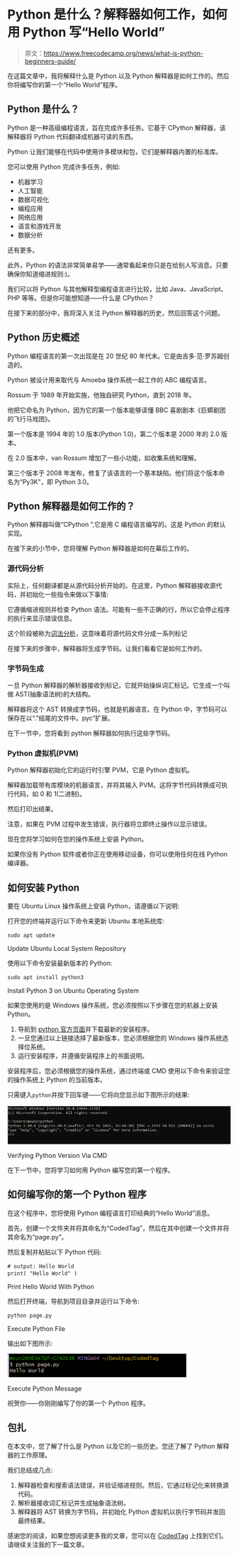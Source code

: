 # Python 是什么？解释器如何工作，如何用 Python 写“Hello World”

> 原文：<https://www.freecodecamp.org/news/what-is-python-beginners-guide/>

在这篇文章中，我将解释什么是 Python 以及 Python 解释器是如何工作的。然后你将编写你的第一个“Hello World”程序。

## Python 是什么？

Python 是一种高级编程语言，旨在完成许多任务。它基于 CPython 解释器，该解释器将 Python 代码翻译成机器可读的东西。

Python 让我们能够在代码中使用许多模块和包，它们是解释器内置的标准库。

您可以使用 Python 完成许多任务，例如:

*   机器学习
*   人工智能
*   数据可视化
*   编程应用
*   网络应用
*   语言和游戏开发
*   数据分析

还有更多。

此外，Python 的语法非常简单易学——通常看起来你只是在给别人写消息。只要确保你知道缩进规则:)。

我们可以将 Python 与其他解释型编程语言进行比较，比如 Java、JavaScript、PHP 等等。但是你可能想知道——什么是 CPython？

在接下来的部分中，我将深入关注 Python 解释器的历史，然后回答这个问题。

## Python 历史概述

Python 编程语言的第一次出现是在 20 世纪 80 年代末。它是由吉多·范·罗苏姆创造的。

Python 被设计用来取代与 Amoeba 操作系统一起工作的 ABC 编程语言。

Rossum 于 1989 年开始实施，他独自研究 Python，直到 2018 年。

他把它命名为 Python，因为它的第一个版本能够读懂 BBC 喜剧剧本《巨蟒剧团的飞行马戏团》。

第一个版本是 1994 年的 1.0 版本(Python 1.0)，第二个版本是 2000 年的 2.0 版本。

在 2.0 版本中，van Rossum 增加了一些小功能，如收集系统和理解。

第三个版本于 2008 年发布，修复了该语言的一个基本缺陷。他们将这个版本命名为“Py3K”，即 Python 3.0。

## Python 解释器是如何工作的？

Python 解释器叫做“CPython ”,它是用 C 编程语言编写的。这是 Python 的默认实现。

在接下来的小节中，您将理解 Python 解释器是如何在幕后工作的。

### 源代码分析

实际上，任何翻译都是从源代码分析开始的。在这里，Python 解释器接收源代码，并初始化一些指令来做以下事情:

它遵循缩进规则并检查 Python 语法。可能有一些不正确的行，所以它会停止程序的执行来显示错误信息。

这个阶段被称为[词法分析](https://codedtag.com/php/what-is-php-how-to-write-php-program/#the-lexical-analysis)，这意味着将源代码文件分成一系列标记

在接下来的步骤中，解释器将生成字节码。让我们看看它是如何工作的。

### 字节码生成

一旦 Python 解释器的解析器接收到标记，它就开始操纵词汇标记。它生成一个叫做 AST(抽象语法树)的大结构。

解释器将这个 AST 转换成字节码，也就是机器语言。在 Python 中，字节码可以保存在以“.”结尾的文件中。pyc”扩展。

在下一节中，您将看到 python 解释器如何执行这些字节码。

### Python 虚拟机(PVM)

Python 解释器初始化它的运行时引擎 PVM，它是 Python 虚拟机。

解释器加载带有库模块的机器语言，并将其输入 PVM。这将字节代码转换成可执行代码，如 0 和 1(二进制)。

然后打印出结果。

注意，如果在 PVM 过程中发生错误，执行器将立即终止操作以显示错误。

现在您将学习如何在您的操作系统上安装 Python。

如果你没有 Python 软件或者你正在使用移动设备，你可以使用任何在线 Python 编译器。

## 如何安装 Python

要在 Ubuntu Linux 操作系统上安装 Python，请遵循以下说明:

打开您的终端并运行以下命令来更新 Ubuntu 本地系统库:

```
sudo apt update
```

Update Ubuntu Local System Repository

使用以下命令安装最新版本的 Python:

```
sudo apt install python3
```

Install Python 3 on Ubuntu Operating System

如果您使用的是 Windows 操作系统，您必须按照以下步骤在您的机器上安装 Python。

1.  导航到 [python 官方页面](https://www.python.org/downloads/windows/)并下载最新的安装程序。
2.  一旦您通过以上链接选择了最新版本，您必须根据您的 Windows 操作系统选择位系统。
3.  运行安装程序，并遵循安装程序上的书面说明。

安装程序后，您必须根据您的操作系统，通过终端或 CMD 使用以下命令来验证您的操作系统上 Python 的当前版本。

只需键入`python`并按下回车键——它将向您显示如下图所示的结果:

![image-67](img/8bf22dde36089c036b8e9f278c5de22f.png)

Verifying Python Version Via CMD

在下一节中，您将学习如何用 Python 编写您的第一个程序。

## 如何编写你的第一个 Python 程序

在这个程序中，您将使用 Python 编程语言打印经典的“Hello World”消息。

首先，创建一个文件夹并将其命名为“CodedTag”，然后在其中创建一个文件并将其命名为“page.py”。

然后复制并粘贴以下 Python 代码:

```
# output: Hello World
print( "Hello World" )
```

Print Hello World With Python

然后打开终端，导航到项目目录并运行以下命令:

```
python page.py
```

Execute Python File

输出如下图所示:

![image-68](img/a5129273eff7f2140a0a3c3e6b099e2b.png)

Execute Python Message

祝贺你——你刚刚编写了你的第一个 Python 程序。

## 包扎

在本文中，您了解了什么是 Python 以及它的一些历史。您还了解了 Python 解释器的工作原理。

我们总结成几点:

1.  解释器检查和搜索语法错误，并验证缩进规则。然后，它通过标记化来转换源代码。
2.  解析器接收词汇标记并生成抽象语法树。
3.  解释器将 AST 转换为字节码，并初始化 Python 虚拟机以执行字节码并发回最终结果。

感谢您的阅读，如果您想阅读更多我的文章，您可以在 [CodedTag](https://codedtag.com) 上找到它们。请继续关注我的下一篇文章。
